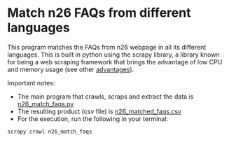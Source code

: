 # Match n26 FAQs from different languages

This program matches the FAQs from n26 webpage in all its different languages. This is built in python using the scrapy library, a library known for being a web scraping framework that brings the advantage of low CPU and memory usage (see other [advantages](https://www.analyticsvidhya.com/blog/2020/04/5-popular-python-libraries-web-scraping/)).

Important notes:
- The main program that crawls, scraps and extract the data is [n26_match_faqs.py](https://github.com/EvyW/scraping_faqs_n26/blob/master/n26_link_faqs/spiders/n26_match_faqs.py)
- The resulting product (csv file) is [n26_matched_faqs.csv](https://github.com/EvyW/scraping_faqs_n26/blob/master/n26_matched_faqs.csv)
- For the execution, run the following in your terminal:

```
scrapy crawl n26_match_faqs

```
